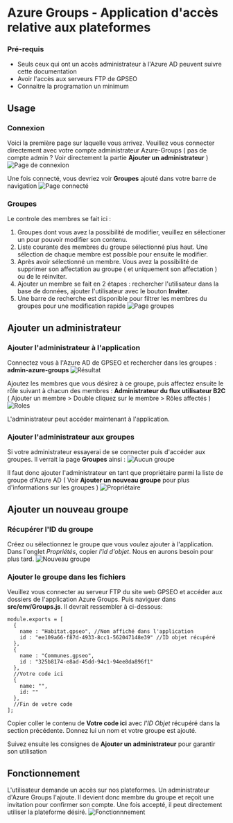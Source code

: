 # Azure Groups - Application d'accès relative aux plateformes

### Pré-requis
- Seuls ceux qui ont un accès administrateur à l'Azure AD peuvent suivre cette documentation
- Avoir l'accès aux serveurs FTP de GPSEO
- Connaitre la programation un minimum 

## Usage

### Connexion 
Voici la première page sur laquelle vous arrivez. Veuillez vous connecter directement avec votre compte administrateur Azure-Groups ( pas de compte admin ? Voir directement la partie **Ajouter un administrateur** )
![Page de connexion](./public/connexion.png)

Une fois connecté, vous devriez voir **Groupes** ajouté dans votre barre de navigation
![Page connecté](./public/afterconnect.png)

### Groupes
Le controle des membres se fait ici :

1. Groupes dont vous avez la possibilité de modifier, veuillez en sélectioner un pour pouvoir modifier son contenu.
2. Liste courante des membres du groupe sélectionné plus haut. Une sélection de chaque membre est possible pour ensuite le modifier.
3. Après avoir sélectionné un membre. Vous avez la possibilité de supprimer son affectation au groupe ( et uniquement son affectation ) ou de le réinviter.
4. Ajouter un membre se fait en 2 étapes : rechercher l'utilisateur dans la base de données, ajouter l'utilisateur avec le bouton **Inviter**.
5. Une barre de recherche est disponible pour filtrer les membres du groupes pour une modification rapide
![Page groupes](./public/groupes.png)

## Ajouter un administrateur

### Ajouter l'administrateur à l'application
Connectez vous à l'Azure AD de GPSEO et rechercher dans les groupes : **admin-azure-groups**
![Résultat](./public/aag.png)

Ajoutez les membres que vous désirez à ce groupe, puis affectez ensuite le rôle suivant à chacun des membres : **Administrateur du flux utilisateur B2C** ( Ajouter un membre > Double cliquez sur le membre > Rôles affectés )
![Roles](./public/role.png)

L'administrateur peut accéder maintenant à l'application.

### Ajouter l'administrateur aux groupes
Si votre administrateur essayerai de se connecter puis d'accéder aux groupes. Il verrait la page **Groupes** ainsi : 
![Aucun groupe](./public/aucungroupe.png)

Il faut donc ajouter l'administrateur en tant que propriétaire parmi la liste de groupe d'Azure AD ( Voir **Ajouter un nouveau groupe** pour plus d'informations sur les groupes ) 
![Propriétaire](./public/proprietaire.png)


## Ajouter un nouveau groupe

### Récupérer l'ID du groupe
Créez ou sélectionnez le groupe que vous voulez ajouter à l'application. Dans l'onglet *Propriétés*, copier *l'id d'objet*. Nous en aurons besoin pour plus tard.
![Nouveau groupe](./public/newgroup.png)

### Ajouter le groupe dans les fichiers
Veuillez vous connecter au serveur FTP du site web GPSEO et accéder aux dossiers de l'application Azure Groups. Puis naviguer dans **src/env/Groups.js**. Il devrait ressembler à ci-dessous:

```
module.exports = [
  {
    name : "Habitat.gpseo", //Nom affiché dans l'application
    id : "ee109a66-f87d-4933-8cc1-562047148e39" //ID objet récupéré
  },
  {
    name : "Communes.gpseo",
    id : "325b8174-e8ad-45dd-94c1-94ee8da896f1"
  },
  //Votre code ici
  {
    name: "",
    id: ""
  },
  //Fin de votre code
];
```
Copier coller le contenu de **Votre code ici** avec *l'ID Objet* récupéré dans la section précédente. Donnez lui un nom et votre groupe est ajouté. 

Suivez ensuite les consignes de **Ajouter un administrateur** pour garantir son utilisation

## Fonctionnement 

L'utilisateur demande un accès sur nos plateformes. Un administrateur d'Azure Groups l'ajoute. Il devient donc membre du groupe et reçoit une invitation pour confirmer son compte. Une fois accepté, il peut directement utiliser la plateforme désiré.
![Fonctionnnement](./public/fonctionnement.png)
